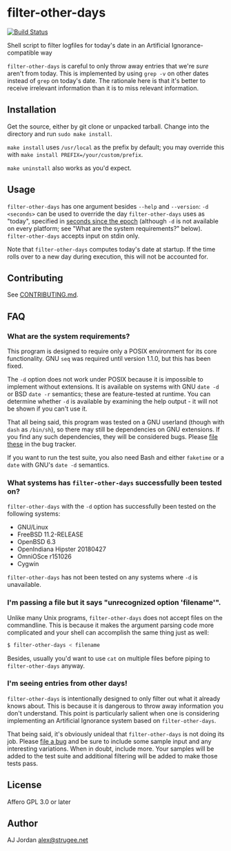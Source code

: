 # filter-other-days

[![Build Status](https://travis-ci.org/strugee/filter-other-days.svg?branch=master)](https://travis-ci.org/strugee/filter-other-days)

Shell script to filter logfiles for today's date in an Artificial Ignorance-compatible way

`filter-other-days` is careful to only throw away entries that we're _sure_ aren't from today. This is implemented by using `grep -v` on other dates instead of `grep` on today's date. The rationale here is that it's better to receive irrelevant information than it is to miss relevant information.

## Installation

Get the source, either by git clone or unpacked tarball. Change into the directory and run `sudo make install`.

`make install` uses `/usr/local` as the prefix by default; you may override this with `make install PREFIX=/your/custom/prefix`.

`make uninstall` also works as you'd expect.

## Usage

`filter-other-days` has one argument besides `--help` and `--version`: `-d <seconds>` can be used to override the day `filter-other-days` uses as "today", specified in [seconds since the epoch](https://en.wikipedia.org/wiki/Unix_time) (although `-d` is not available on every platform; see "What are the system requirements?" below). `filter-other-days` accepts input on stdin only.

Note that `filter-other-days` computes today's date at startup. If the time rolls over to a new day during execution, this will not be accounted for.

## Contributing

See [CONTRIBUTING.md](https://github.com/strugee/filter-other-days/blob/master/CONTRIBUTING.md).

## FAQ

### What are the system requirements?

This program is designed to require only a POSIX environment for its core functionality. GNU `seq` was required until version 1.1.0, but this has been fixed.

The `-d` option does not work under POSIX because it is impossible to implement without extensions. It is available on systems with GNU `date -d` or BSD `date -r` semantics; these are feature-tested at runtime. You can determine whether `-d` is available by examining the help output - it will not be shown if you can't use it.

That all being said, this program was tested on a GNU userland (though with `dash` as `/bin/sh`), so there may still be dependencies on GNU extensions. If you find any such dependencies, they will be considered bugs. Please [file these][file a bug] in the bug tracker.

If you want to run the test suite, you also need Bash and either `faketime` or a `date` with GNU's `date -d` semantics.

### What systems has `filter-other-days` successfully been tested on?

`filter-other-days` with the `-d` option has successfully been tested on the following systems:

* GNU/Linux
* FreeBSD 11.2-RELEASE
* OpenBSD 6.3
* OpenIndiana Hipster 20180427
* OmniOSce r151026
* Cygwin

`filter-other-days` has not been tested on any systems where `-d` is unavailable.

### I'm passing a file but it says "unrecognized option 'filename'".

Unlike many Unix programs, `filter-other-days` does not accept files on the commandline. This is because it makes the argument parsing code more complicated and your shell can accomplish the same thing just as well:

```sh
$ filter-other-days < filename
```

Besides, usually you'd want to use `cat` on multiple files before piping to `filter-other-days` anyway.

### I'm seeing entries from other days!

`filter-other-days` is intentionally designed to only filter out what it already knows about. This is because it is dangerous to throw away information you don't understand. This point is particularly salient when one is considering implementing an Artificial Ignorance system based on `filter-other-days`.

That being said, it's obviously unideal that `filter-other-days` is not doing its job. Please [file a bug][] and be sure to include some sample input and any interesting variations. When in doubt, include more. Your samples will be added to the test suite and additional filtering will be added to make those tests pass.

## License

Affero GPL 3.0 or later

## Author

AJ Jordan <alex@strugee.net>

 [file a bug]: https://github.com/strugee/filter-other-days/issues/new
